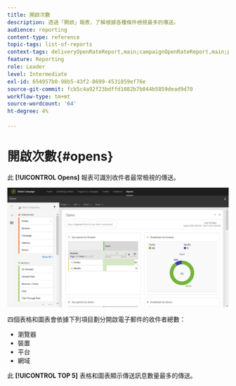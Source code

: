 ```yaml
---
title: 開啟次數
description: 透過「開啟」報表，了解根據各種條件檢視最多的傳送。
audience: reporting
content-type: reference
topic-tags: list-of-reports
context-tags: deliveryOpenRateReport,main;campaignOpenRateReport,main;programOpenRateReport,main
feature: Reporting
role: Leader
level: Intermediate
exl-id: 654957b0-98b5-43f2-8699-4531859ef76e
source-git-commit: fcb5c4a92f23bdffd1082b7b044b5859dead9d70
workflow-type: tm+mt
source-wordcount: '64'
ht-degree: 4%

---
```


# 開啟次數{#opens}

此 **[!UICONTROL Opens]** 報表可識別收件者最常檢視的傳送。

![](assets/delivery_reports_opens.png)

四個表格和圖表會依據下列項目劃分開啟電子郵件的收件者總數：

* 瀏覽器
* 裝置
* 平台
* 網域

此 **[!UICONTROL TOP 5]** 表格和圖表顯示傳送訊息數量最多的傳送。
